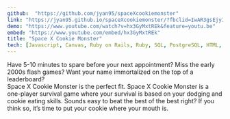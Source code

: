 ```yaml
---
github:  "https://github.com/jyan95/spaceXcookiemonster"
link: "https://jyan95.github.io/spaceXcookiemonster/?fbclid=IwAR3gsEjyIwCfBVofLhlX2NqGhdkIGkydhUczFXead1AjQakFfewoFTwKlcM"
demo: "https://www.youtube.com/watch?v=hx3GyMxtREk&feature=youtu.be"
embed: "https://www.youtube.com/embed/hx3GyMxtREk"
title: "Space X Cookie Monster"
tech: [Javascript, Canvas, Ruby on Rails, Ruby, SQL, PostgreSQL, HTML, CSS, DOM Manipulation]
---
```


Have 5-10 minutes to spare before your next appointment? Miss the early 2000s flash games? Want your name immortalized on the top of a leaderboard?
<br />
Space X Cookie Monster is the perfect fit. Space X Cookie Monster is a one-player survival game where your survival is based on your dodging and cookie eating skills. Sounds easy to beat the best of the best right? If you think so, it’s time to put your cookie where your mouth is.

